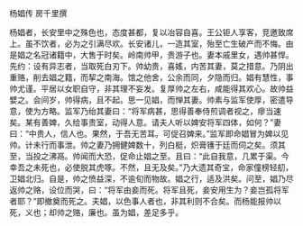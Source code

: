 杨娼传 房千里撰　　

  

  

杨娼者，长安里中之殊色也，态度甚都，复以冶容自喜。王公钜人享客，竞邀致席上。虽不饮者，必为之引满尽欢。长安诸儿，一造其室，殆至亡生破产而不悔。由是娼之名冠诸籍中，大售于时矣。岭南帅甲，贵游子也。妻本戚里女，遇帅甚悍。先约：设有异志者，当取死白刃下。帅幼贵，喜媱，内苦其妻，莫之措意。乃阴出重赂，削去娼之籍，而挈之南海。馆之他舍，公余而同，夕隐而归。娼有慧性，事帅尤谨。平居以女职自守，非其理不妄发。复厚帅之左右，咸能得其欢心。故帅益嬖之。会间岁，帅得病，且不起。思一见娼，而惮其妻。帅素与监军使厚，密遣导意，使为方略。监军乃绐其妻曰：“将军病甚，思得善奉侍煎调者视之，瘳当速矣。某有善婢，久给事贵室，动得人意。请夫人听以婢安将军四体，如何？”妻曰：“中贵人，信人也。果然，于吾无苦耳。可促召婢来。”监军即命娼冒为婢以见帅。计未行而事泄。帅之妻乃拥健婢数十，列白梃，炽膏镬于廷而伺之矣。须其至，当投之沸鬲。帅闻而大恐，促命止娼之至。且曰：“此自我意，几累于渠。今幸吾之未死也，必使脱其虎啄。不然，且无及矣。”乃大遗其奇宝，命家僮榜轻舠，卫娼北归。自是，帅之愤益深，不逾旬而物故。娼之行，适及洪矣。问至，娼乃尽返帅之赂，设位而哭，曰：“将军由妾而死。将军且死，妾安用生为？妾岂孤将军者耶？”即撤奠而死之。夫娼，以色事人者也，非其利则不合矣。而杨能报帅以死，义也；却帅之赂，廉也。虽为娼，差足多乎。